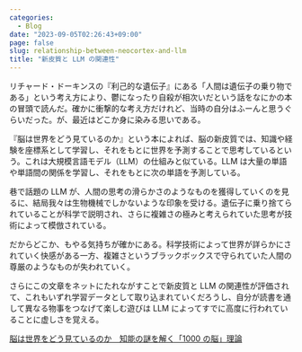 ```yaml
---
categories:
  - Blog
date: "2023-09-05T02:26:43+09:00"
page: false
slug: relationship-between-neocortex-and-llm
title: "新皮質と LLM の関連性"
---
```


リチャード・ドーキンスの『利己的な遺伝子』にある「人間は遺伝子の乗り物である」という考え方により、鬱になったり自殺が相次いだという話をなにかの本の冒頭で読んだ。確かに衝撃的な考え方だけれど、当時の自分はふーんと思うぐらいだった。が、最近はどこか身に染みる思いである。

『脳は世界をどう見ているのか』という本によれば、脳の新皮質では、知識や経験を座標系として学習し、それをもとに世界を予測することで思考しているという。これは大規模言語モデル（LLM）の仕組みと似ている。LLM は大量の単語や単語間の関係を学習し、それをもとに次の単語を予測している。

巷で話題の LLM が、人間の思考の滑らかさのようなものを獲得していくのを見るに、結局我々は生物機械でしかないような印象を受ける。遺伝子に乗り捨てられていることが科学で説明され、さらに複雑さの極みと考えられていた思考が技術によって模倣されている。

だからどこか、もやる気持ちが確かにある。科学技術によって世界が詳らかにされていく快感がある一方、複雑さというブラックボックスで守られていた人間の尊厳のようなものが失われていく。

さらにこの文章をネットにたれながすことで新皮質と LLM の関連性が評価されて、これもいずれ学習データとして取り込まれていくだろうし、自分が読書を通して異なる物事をつなげて楽しむ遊びは LLM によってすでに高度に行われていることに虚しさを覚える。

[脳は世界をどう見ているのか　知能の謎を解く「1000 の脳」理論](https://www.amazon.co.jp/exec/obidos/ASIN/B09XV35SNR/rakuishi-22/ref=nosim/)
